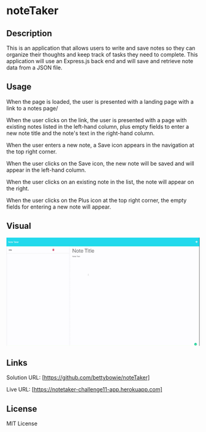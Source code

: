 # noteTaker

## Description

This is an application that allows users to write and save notes so they can organize their thoughts and keep track of tasks they need to complete. This application will use an Express.js back end and will save and retrieve note data from a JSON file.

## Usage

When the page is loaded, the user is presented with a landing page with a link to a notes page/

When the user clicks on the link, the user is presented with a page with existing notes listed in the left-hand column, plus empty fields to enter a new note title and the note's text in the right-hand column.

When the user enters a new note, a Save icon appears in the navigation at the top right corner.

When the user clicks on the Save icon, the new note will be saved and will appear in the left-hand column.

When the user clicks on an existing note in the list, the note will appear on the right.

When the user clicks on the Plus icon at the top right corner, the empty fields for entering a new note will appear.

## Visual

![Demo](./Note%20Taker.gif)

## Links

Solution URL: [https://github.com/bettybowie/noteTaker]

Live URL: [https://notetaker-challenge11-app.herokuapp.com]

## License

MIT License
